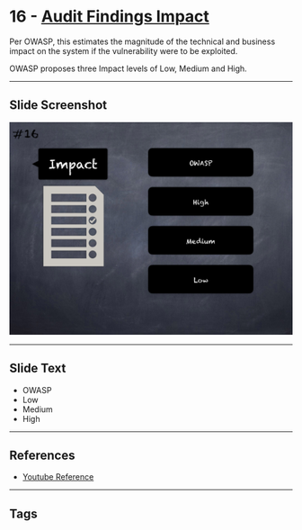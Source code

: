 
# 16 - [Audit Findings Impact](./Audit%20Findings%20Impact.md)

Per OWASP, this estimates the magnitude of the technical and business impact on the system if the vulnerability were to be exploited. 

OWASP proposes three Impact levels of Low, Medium and High.
___
## Slide Screenshot
![016.png](../../images/6.%20Audit%20Techniques%20and%20Tools%20101/016.png)
___
## Slide Text
- OWASP
- Low
- Medium
- High
___
## References
- [Youtube Reference](https://youtu.be/M0C7z3TE5Go?t=1513)
___
## Tags
